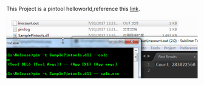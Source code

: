 This Project is a pintool helloworld,reference this [link](http://reversingonwindows.blogspot.com/search/label/SamplePintools).

![pic](pic.png)



